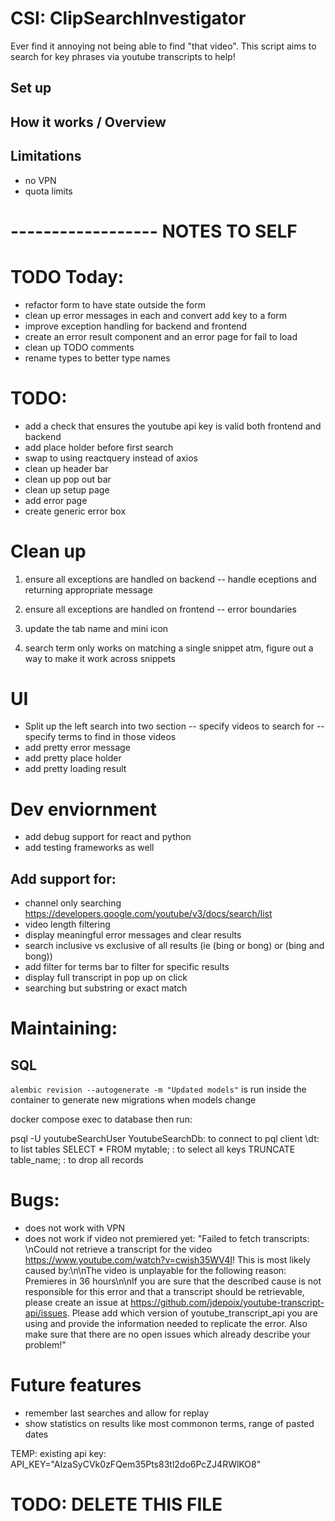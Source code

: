 # CSI: ClipSearchInvestigator
Ever find it annoying not being able to find "that video". This script aims to search for key phrases via youtube transcripts to help!

## Set up


## How it works / Overview


## Limitations
- no VPN
- quota limits




# ------------------ NOTES TO SELF

# TODO Today:
- refactor form to have state outside the form
- clean up error messages in each and convert add key to a form
- improve exception handling for backend and frontend
- create an error result component and an error page for fail to load
- clean up TODO comments
- rename types to better type names


# TODO:
- add a check that ensures the youtube api key is valid both frontend and backend
- add place holder before first search
- swap to using reactquery instead of axios
- clean up header bar 
- clean up pop out bar
- clean up setup page
- add error page
- create generic error box

# Clean up
1. ensure all exceptions are handled on backend
-- handle eceptions and returning appropriate message

2. ensure all exceptions are handled on frontend 
-- error boundaries

3. update the tab name and mini icon

4. search term only works on matching a single snippet atm, figure out a way to make it work across snippets

# UI
- Split up the left search into two section
-- specify videos to search for
-- specify terms to find in those videos
- add pretty error message
- add pretty place holder
- add pretty loading result

# Dev enviornment
- add debug support for react and python
- add testing frameworks as well

## Add support for:
- channel only searching https://developers.google.com/youtube/v3/docs/search/list
- video length filtering
- display meaningful error messages and clear results 
- search inclusive vs exclusive of all results (ie (bing or bong) or (bing and bong))
- add filter for terms bar to filter for specific results    
- display full transcript in pop up on click 
- searching but substring or exact match


# Maintaining:
## SQL
`alembic revision --autogenerate -m "Updated models"` is run inside the container to generate new migrations when models change

docker compose exec to database then run: 

psql -U youtubeSearchUser YoutubeSearchDb: to connect to pql client 
\dt: to list tables
SELECT * FROM mytable; : to select all keys
TRUNCATE table_name; : to drop all records

# Bugs:
- does not work with VPN
- does not work if video not premiered yet: "Failed to fetch transcripts: \nCould not retrieve a transcript for the video https://www.youtube.com/watch?v=cwish35WV4I! This is most likely caused by:\n\nThe video is unplayable for the following reason: Premieres in 36 hours\n\nIf you are sure that the described cause is not responsible for this error and that a transcript should be retrievable, please create an issue at https://github.com/jdepoix/youtube-transcript-api/issues. Please add which version of youtube_transcript_api you are using and provide the information needed to replicate the error. Also make sure that there are no open issues which already describe your problem!"


# Future features
- remember last searches and allow for replay
- show statistics on results like most commonon terms, range of pasted dates



TEMP: existing api key:
API_KEY="AIzaSyCVk0zFQem35Pts83tl2do6PcZJ4RWlKO8"

# TODO: DELETE THIS FILE